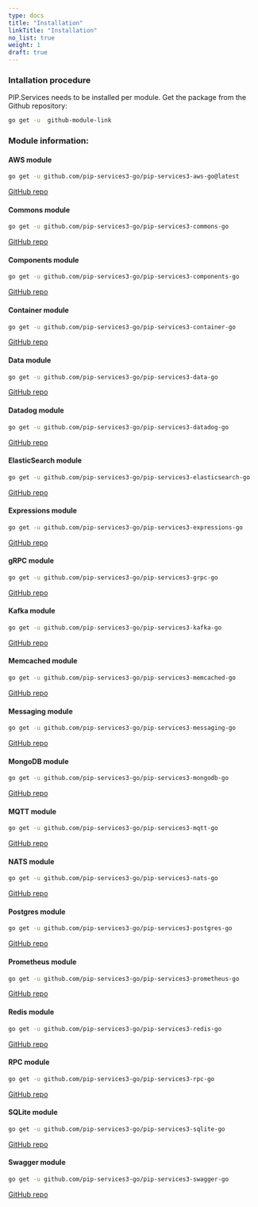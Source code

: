 ```yaml
---
type: docs
title: "Installation"
linkTitle: "Installation" 
no_list: true
weight: 1
draft: true
---
```


### Intallation procedure

PIP.Services needs to be installed per module. Get the package from the Github repository:

```bash
go get -u  github-module-link
```


### Module information:


#### AWS module

```bash
go get -u github.com/pip-services3-go/pip-services3-aws-go@latest
```
[GitHub repo](https://github.com/pip-services3-go/pip-services3-aws-go)

#### Commons module

```bash
go get -u github.com/pip-services3-go/pip-services3-commons-go
```
[GitHub repo](https://github.com/pip-services3-go/pip-services3-commons-go)

#### Components module 
```bash
go get -u github.com/pip-services3-go/pip-services3-components-go
```
[GitHub repo](https://github.com/pip-services3-go/pip-services3-components-go)

#### Container module
```bash
go get -u github.com/pip-services3-go/pip-services3-container-go
```
[GitHub repo](https://github.com/pip-services3-go/pip-services3-container-go)

#### Data module
```bash
go get -u github.com/pip-services3-go/pip-services3-data-go
```
[GitHub repo](https://github.com/pip-services3-go/pip-services3-data-go)

#### Datadog module
```bash
go get -u github.com/pip-services3-go/pip-services3-datadog-go
```
[GitHub repo](https://github.com/pip-services3-go/pip-services3-datadog-go)

#### ElasticSearch module
```bash
go get -u github.com/pip-services3-go/pip-services3-elasticsearch-go
```
[GitHub repo](https://github.com/pip-services3-go/pip-services3-elasticsearch-go)

#### Expressions module
```bash
go get -u github.com/pip-services3-go/pip-services3-expressions-go
```
[GitHub repo](https://github.com/pip-services3-go/pip-services3-expressions-go)

#### gRPC module
```bash
go get -u github.com/pip-services3-go/pip-services3-grpc-go
```
[GitHub repo](https://github.com/pip-services3-go/pip-services3-grpc-go)

#### Kafka module
```bash
go get -u github.com/pip-services3-go/pip-services3-kafka-go
```
[GitHub repo](https://github.com/pip-services3-go/pip-services3-kafka-go)

#### Memcached module
```bash
go get -u github.com/pip-services3-go/pip-services3-memcached-go
```
[GitHub repo](https://github.com/pip-services3-go/pip-services3-memcached-go)

#### Messaging module
```bash
go get -u github.com/pip-services3-go/pip-services3-messaging-go
```
[GitHub repo](https://github.com/pip-services3-go/pip-services3-messaging-go)

#### MongoDB module
```bash
go get -u github.com/pip-services3-go/pip-services3-mongodb-go
```
[GitHub repo](https://github.com/pip-services3-go/pip-services3-mongodb-go)

#### MQTT module
```bash
go get -u github.com/pip-services3-go/pip-services3-mqtt-go
```
[GitHub repo](https://github.com/pip-services3-go/pip-services3-mqtt-go)

#### NATS module
```bash
go get -u github.com/pip-services3-go/pip-services3-nats-go
```
[GitHub repo](https://github.com/pip-services3-go/pip-services3-nats-go)

#### Postgres module
```bash
go get -u github.com/pip-services3-go/pip-services3-postgres-go
```
[GitHub repo](https://github.com/pip-services3-go/pip-services3-postgres-go)

#### Prometheus module
```bash
go get -u github.com/pip-services3-go/pip-services3-prometheus-go
```
[GitHub repo](https://github.com/pip-services3-go/pip-services3-prometheus-go)

#### Redis module
```bash
go get -u github.com/pip-services3-go/pip-services3-redis-go
```
[GitHub repo](https://github.com/pip-services3-go/pip-services3-redis-go)

#### RPC module
```bash
go get -u github.com/pip-services3-go/pip-services3-rpc-go
```
[GitHub repo](https://github.com/pip-services3-go/pip-services3-rpc-go)

#### SQLite module
```bash
go get -u github.com/pip-services3-go/pip-services3-sqlite-go
```
[GitHub repo](https://github.com/pip-services3-go/pip-services3-sqlite-go)


#### Swagger module
```bash
go get -u github.com/pip-services3-go/pip-services3-swagger-go
```
[GitHub repo](https://github.com/pip-services3-go/pip-services3-swagger-go)
